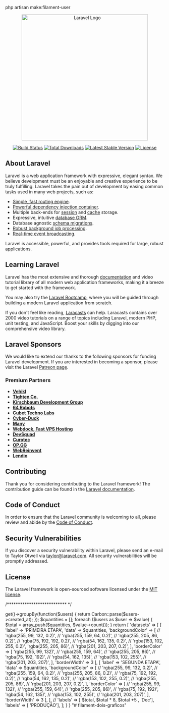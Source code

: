php artisan make:filament-user

<p align="center"><a href="https://laravel.com" target="_blank"><img src="https://raw.githubusercontent.com/laravel/art/master/logo-lockup/5%20SVG/2%20CMYK/1%20Full%20Color/laravel-logolockup-cmyk-red.svg" width="400" alt="Laravel Logo"></a></p>

<p align="center">
<a href="https://travis-ci.org/laravel/framework"><img src="https://travis-ci.org/laravel/framework.svg" alt="Build Status"></a>
<a href="https://packagist.org/packages/laravel/framework"><img src="https://img.shields.io/packagist/dt/laravel/framework" alt="Total Downloads"></a>
<a href="https://packagist.org/packages/laravel/framework"><img src="https://img.shields.io/packagist/v/laravel/framework" alt="Latest Stable Version"></a>
<a href="https://packagist.org/packages/laravel/framework"><img src="https://img.shields.io/packagist/l/laravel/framework" alt="License"></a>
</p>

## About Laravel

Laravel is a web application framework with expressive, elegant syntax. We believe development must be an enjoyable and creative experience to be truly fulfilling. Laravel takes the pain out of development by easing common tasks used in many web projects, such as:

- [Simple, fast routing engine](https://laravel.com/docs/routing).
- [Powerful dependency injection container](https://laravel.com/docs/container).
- Multiple back-ends for [session](https://laravel.com/docs/session) and [cache](https://laravel.com/docs/cache) storage.
- Expressive, intuitive [database ORM](https://laravel.com/docs/eloquent).
- Database agnostic [schema migrations](https://laravel.com/docs/migrations).
- [Robust background job processing](https://laravel.com/docs/queues).
- [Real-time event broadcasting](https://laravel.com/docs/broadcasting).

Laravel is accessible, powerful, and provides tools required for large, robust applications.

## Learning Laravel

Laravel has the most extensive and thorough [documentation](https://laravel.com/docs) and video tutorial library of all modern web application frameworks, making it a breeze to get started with the framework.

You may also try the [Laravel Bootcamp](https://bootcamp.laravel.com), where you will be guided through building a modern Laravel application from scratch.

If you don't feel like reading, [Laracasts](https://laracasts.com) can help. Laracasts contains over 2000 video tutorials on a range of topics including Laravel, modern PHP, unit testing, and JavaScript. Boost your skills by digging into our comprehensive video library.

## Laravel Sponsors

We would like to extend our thanks to the following sponsors for funding Laravel development. If you are interested in becoming a sponsor, please visit the Laravel [Patreon page](https://patreon.com/taylorotwell).

### Premium Partners

- **[Vehikl](https://vehikl.com/)**
- **[Tighten Co.](https://tighten.co)**
- **[Kirschbaum Development Group](https://kirschbaumdevelopment.com)**
- **[64 Robots](https://64robots.com)**
- **[Cubet Techno Labs](https://cubettech.com)**
- **[Cyber-Duck](https://cyber-duck.co.uk)**
- **[Many](https://www.many.co.uk)**
- **[Webdock, Fast VPS Hosting](https://www.webdock.io/en)**
- **[DevSquad](https://devsquad.com)**
- **[Curotec](https://www.curotec.com/services/technologies/laravel/)**
- **[OP.GG](https://op.gg)**
- **[WebReinvent](https://webreinvent.com/?utm_source=laravel&utm_medium=github&utm_campaign=patreon-sponsors)**
- **[Lendio](https://lendio.com)**

## Contributing

Thank you for considering contributing to the Laravel framework! The contribution guide can be found in the [Laravel documentation](https://laravel.com/docs/contributions).

## Code of Conduct

In order to ensure that the Laravel community is welcoming to all, please review and abide by the [Code of Conduct](https://laravel.com/docs/contributions#code-of-conduct).

## Security Vulnerabilities

If you discover a security vulnerability within Laravel, please send an e-mail to Taylor Otwell via [taylor@laravel.com](mailto:taylor@laravel.com). All security vulnerabilities will be promptly addressed.

## License

The Laravel framework is open-sourced software licensed under the [MIT license](https://opensource.org/licenses/MIT).


/*************************** */

<?php

namespace App\Filament\Widgets;

use Carbon\Carbon;
use Filament\Widgets\BarChartWidget;
use Illuminate\Foundation\Auth\User;

class UserssChart extends BarChartWidget
{
    protected static ?string $heading = 'Usuários Cadastrados';

    protected function getData(): array
    {
        $users = User::select('created_at')->get()->groupBy(function($users) {
            return Carbon::parse($users->created_at);
        });
        $quantities = [];

        foreach ($users as $user => $value) {
          $total =  array_push($quantities, $value->count());
        }
        return [





            'datasets' => [ 

                [
                    'label' => 'PRIMEIRA ETAPA',
                    'data' => $quantities,

                    'backgroundColor' => [
                        // 'rgba(255, 99, 132, 0.2)',
                        // 'rgba(255, 159, 64, 0.2)',
                        // 'rgba(255, 205, 86, 0.2)',
                        // 'rgba(75, 192, 192, 0.2)',
                        // 'rgba(54, 162, 135, 0.2)',
                        // 'rgba(153, 102, 255, 0.2)',
                           'rgba(255, 205, 86)',
                        // 'rgba(201, 203, 207, 0.2)',
                    ],
                     'borderColor' => [
                         'rgba(255, 99, 132)',
                    //  'rgba(255, 159, 64)',
                    //     'rgba(255, 205, 86)',
                    //     'rgba(75, 192, 192)',
                    //     'rgba(54, 162, 135)',
                    //     'rgba(153, 102, 255)',
                    //     'rgba(201, 203, 207)',

                     ],
                    'borderWidth' => 3
                ],
                [
                    'label' => 'SEGUNDA ETAPA',
                    'data' => $quantities,

                    'backgroundColor' => [
                        // 'rgba(255, 99, 132, 0.2)',
                        // 'rgba(255, 159, 64, 0.2)',
                        // 'rgba(255, 205, 86, 0.2)',
                        // 'rgba(75, 192, 192, 0.2)',
                        // 'rgba(54, 162, 135, 0.2)',
                        // 'rgba(153, 102, 255, 0.2)',
                        // 'rgba(255, 205, 86)',
                        // 'rgba(201, 203, 207, 0.2)',
                    ],
                     'borderColor' => [
                    //     'rgba(255, 99, 132)',
                    //  'rgba(255, 159, 64)',
                    //     'rgba(255, 205, 86)',
                    //     'rgba(75, 192, 192)',
                        'rgba(54, 162, 135)',
                    //     'rgba(153, 102, 255)',
                    //     'rgba(201, 203, 207)',

                     ],
                    'borderWidth' => 3
                ],
            ],

            // 'labels' => [ $total, $total * 8, $total +5 , 'Dec'],
            'labels' => [ 'PRODUÇÃO'],
        ];
    }
}
"# filament-dois-graficos" 
